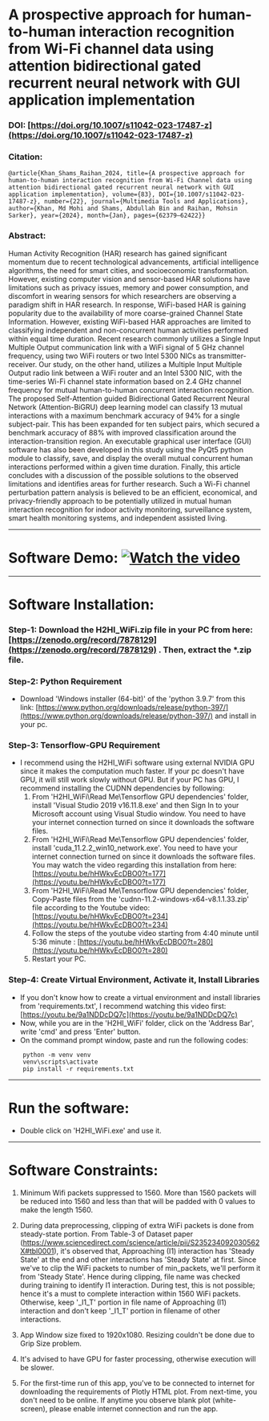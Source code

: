 # A prospective approach for human-to-human interaction recognition from Wi-Fi channel data using attention bidirectional gated recurrent neural network with GUI application implementation
### DOI: [https://doi.org/10.1007/s11042-023-17487-z](https://doi.org/10.1007/s11042-023-17487-z)
### Citation:
```
@article{Khan_Shams_Raihan_2024, title={A prospective approach for human-to-human interaction recognition from Wi-Fi Channel data using attention bidirectional gated recurrent neural network with GUI application implementation}, volume={83}, DOI={10.1007/s11042-023-17487-z}, number={22}, journal={Multimedia Tools and Applications}, author={Khan, Md Mohi and Shams, Abdullah Bin and Raihan, Mohsin Sarker}, year={2024}, month={Jan}, pages={62379–62422}}
```
### Abstract: 
Human Activity Recognition (HAR) research has gained significant momentum due to recent technological advancements, artificial intelligence algorithms, the need for smart cities, and socioeconomic transformation. However, existing computer vision and sensor-based HAR solutions have limitations such as privacy issues, memory and power consumption, and discomfort in wearing sensors for which researchers are observing a paradigm shift in HAR research. In response, WiFi-based HAR is gaining popularity due to the availability of more coarse-grained Channel State Information. However, existing WiFi-based HAR approaches are limited to classifying independent and non-concurrent human activities performed within equal time duration. Recent research commonly utilizes a Single Input Multiple Output communication link with a WiFi signal of 5 GHz channel frequency, using two WiFi routers or two Intel 5300 NICs as transmitter-receiver. Our study, on the other hand, utilizes a Multiple Input Multiple Output radio link between a WiFi router and an Intel 5300 NIC, with the time-series Wi-Fi channel state information based on 2.4 GHz channel frequency for mutual human-to-human concurrent interaction recognition. The proposed Self-Attention guided Bidirectional Gated Recurrent Neural Network (Attention-BiGRU) deep learning model can classify 13 mutual interactions with a maximum benchmark accuracy of 94% for a single subject-pair. This has been expanded for ten subject pairs, which secured a benchmark accuracy of 88% with improved classification around the interaction-transition region. An executable graphical user interface (GUI) software has also been developed in this study using the PyQt5 python module to classify, save, and display the overall mutual concurrent human interactions performed within a given time duration. Finally, this article concludes with a discussion of the possible solutions to the observed limitations and identifies areas for further research. Such a Wi-Fi channel perturbation pattern analysis is believed to be an efficient, economical, and privacy-friendly approach to be potentially utilized in mutual human interaction recognition for indoor activity monitoring, surveillance system, smart health monitoring systems, and independent assisted living. 

----------------------------------------------------------------------------------------------------

# Software Demo: [![Watch the video](https://img.youtube.com/vi/yUKANUwgi4s/maxresdefault.jpg)](https://youtu.be/yUKANUwgi4s)

----------------------------------------------------------------------------------------------------
# Software Installation:
### Step-1: Download the H2HI_WiFi.zip file in your PC from here: [https://zenodo.org/record/7878129](https://zenodo.org/record/7878129) . Then, extract the *.zip file.
### Step-2: Python Requirement
 - Download 'Windows installer (64-bit)' of the 'python 3.9.7' from this link: [https://www.python.org/downloads/release/python-397/](https://www.python.org/downloads/release/python-397/) and install in your pc.
### Step-3: Tensorflow-GPU Requirement
 - I recommend using the H2HI_WiFi software using external NVIDIA GPU since it makes the computation much faster. If your pc doesn't have GPU, it will still work slowly without GPU. But if your PC has GPU, I recommend installing the CUDNN dependencies by following:
    1. From 'H2HI_WiFi\Read Me\Tensorflow GPU dependencies' folder, install 'Visual Studio 2019 v16.11.8.exe' and then Sign In to your Microsoft account using Visual Studio window. You need to have your internet connection turned on since it downloads the software files.
    2. From 'H2HI_WiFi\Read Me\Tensorflow GPU dependencies' folder, install 'cuda_11.2.2_win10_network.exe'. You need to have your internet connection turned on since it downloads the software files. You may watch the video regarding this installation from here: [https://youtu.be/hHWkvEcDBO0?t=177](https://youtu.be/hHWkvEcDBO0?t=177)
    3. From 'H2HI_WiFi\Read Me\Tensorflow GPU dependencies' folder, Copy-Paste files from the 'cudnn-11.2-windows-x64-v8.1.1.33.zip' file according to the Youtube video: [https://youtu.be/hHWkvEcDBO0?t=234](https://youtu.be/hHWkvEcDBO0?t=234)
    4. Follow the steps of the youtube video starting from 4:40 minute until 5:36 minute : [https://youtu.be/hHWkvEcDBO0?t=280](https://youtu.be/hHWkvEcDBO0?t=280)
    5. Restart your PC.

### Step-4: Create Virtual Environment, Activate it, Install Libraries
- If you don't know how to create a virtual environment and install libraries from 'requirements.txt', I recommend watching this video first: [https://youtu.be/9a1NDDcDQ7c](https://youtu.be/9a1NDDcDQ7c)
- Now, while you are in the 'H2HI_WiFi' folder, click on the 'Address Bar', write 'cmd' and press 'Enter' button.
- On the command prompt window, paste and run the following codes:
```
    python -m venv venv
    venv\scripts\activate
    pip install -r requirements.txt
```
----------------------------------------------------------------------------------------------------
# Run the software: 
- Double click on 'H2HI_WiFi.exe' and use it.
----------------------------------------------------------------------------------------------------

# Software Constraints:
1. Minimum Wifi packets suppressed to 1560. More than 1560 packets will be reduced into 1560 and less than that will be padded with 0 values to make the length 1560.
2. During data preprocessing, clipping of extra WiFi packets is done from steady-state portion.
   From Table-3 of Dataset paper (https://www.sciencedirect.com/science/article/pii/S235234092030562X#tbl0001), it's observed that, 
   Approaching (I1) interaction has 'Steady State' at the end and other interactions has 'Steady State' at first.
   Since we've to clip the WiFi packets to number of min_packets, we'll perform it from 'Steady State'.
   Hence during clipping, file name was checked during training to identify I1 interaction.
   During test, this is not possible; hence it's a must to complete interaction within
   1560 WiFi packets. Otherwise, keep '_I1_T' portion in file name of Approaching (I1) interaction
   and don't keep '_I1_T' portion in filename of other interactions.

3. App Window size fixed to 1920x1080. Resizing couldn't be done due to Grip Size problem.
4. It's advised to have GPU for faster processing, otherwise execution will be slower.
5. For the first-time run of this app, you've to be connected to internet for downloading the requirements of Plotly HTML plot. From next-time, you don't need to be online. If anytime you observe blank plot (white-screen), please enable internet connection and run the app.
